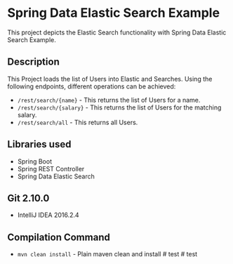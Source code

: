 # Spring Data Elastic Search Example
This project depicts the Elastic Search functionality with Spring Data Elastic Search Example.

## Description
This Project loads the list of Users into Elastic and Searches. 
Using the following endpoints, different operations can be achieved:
- `/rest/search/{name}` - This returns the list of Users for a name.
- `/rest/search/{salary}` - This returns the list of Users for the matching salary.
- `/rest/search/all` - This returns all Users.

## Libraries used
- Spring Boot
- Spring REST Controller
- Spring Data Elastic Search

## Git 2.10.0
- IntelliJ IDEA 2016.2.4

## Compilation Command
- `mvn clean install` - Plain maven clean and install
#   t e s t  
 #   t e s t  
 